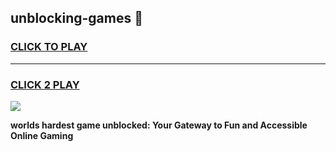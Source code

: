 
## unblocking-games 👋
<h3>
<a href="https://premium.freeplayer.one?title=unblocking-games&ref=14F">CLICK TO PLAY</a></h3>
<hr>

<h3>
<a href="https://premium.freeplayer.one?title=unblocking-games&ref=14F">CLICK 2 PLAY</a>
  
</h3>

<a href="https://premium.freeplayer.one?title=unblocking-games&ref=12F/"><img src="https://clearcache.store/games.png"></a>


**worlds hardest game unblocked: Your Gateway to Fun and Accessible Online Gaming**
